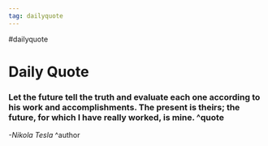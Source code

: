 ```yaml
---
tag: dailyquote
---
```


#dailyquote

# Daily Quote

### Let the future tell the truth and evaluate each one according to his work and accomplishments. The present is theirs; the future, for which I have really worked, is mine. ^quote
*-Nikola Tesla* ^author
